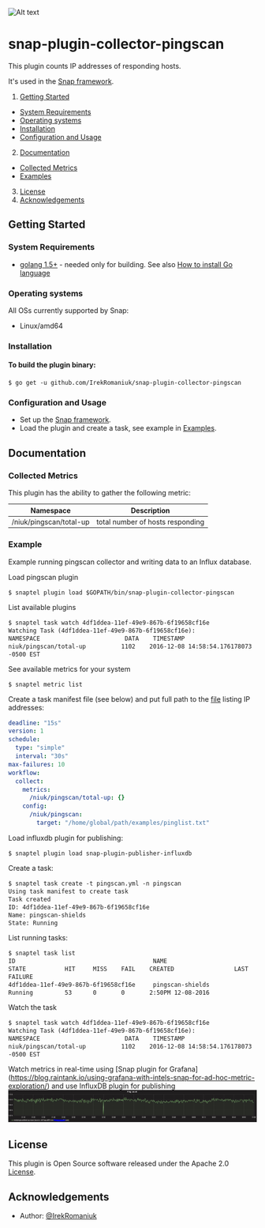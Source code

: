 ![Alt text](https://img.shields.io/badge/version-development-red.svg)
# snap-plugin-collector-pingscan
This plugin counts IP addresses of responding hosts.

It's used in the [Snap framework](http://github.com:intelsdi-x/snap).

1. [Getting Started](#getting-started)
  * [System Requirements](#system-requirements)
  * [Operating systems](#operating-systems)
  * [Installation](#installation)
  * [Configuration and Usage](#configuration-and-usage)
2. [Documentation](#documentation)
  * [Collected Metrics](#collected-metrics)
  * [Examples](#examples)
3. [License](#license-and-authors)
4. [Acknowledgements](#acknowledgements)

## Getting Started
### System Requirements
* [golang 1.5+](https://golang.org/dl/)  - needed only for building. See also [How to install Go language](http://ask.xmodulo.com/install-go-language-linux.html)

### Operating systems
All OSs currently supported by Snap:
* Linux/amd64

### Installation
#### To build the plugin binary:
```
$ go get -u github.com/IrekRomaniuk/snap-plugin-collector-pingscan
```
### Configuration and Usage
* Set up the [Snap framework](https://github.com/intelsdi-x/snap/blob/master/README.md#getting-started).
* Load the plugin and create a task, see example in [Examples](https://github.com/IrekRomaniuk/snap-plugin-collector-pingscan/tree/master/examples).

## Documentation

### Collected Metrics

This plugin has the ability to gather the following metric:

Namespace | Description
----------|-----------------------
/niuk/pingscan/total-up | total number of hosts responding


### Example
Example running pingscan collector and writing data to an Influx database.

Load pingscan plugin
```
$ snaptel plugin load $GOPATH/bin/snap-plugin-collector-pingscan
```
List available plugins
```
$ snaptel task watch 4df1ddea-11ef-49e9-867b-6f19658cf16e
Watching Task (4df1ddea-11ef-49e9-867b-6f19658cf16e):
NAMESPACE                        DATA    TIMESTAMP
niuk/pingscan/total-up          1102    2016-12-08 14:58:54.176178073 -0500 EST
```
See available metrics for your system
```
$ snaptel metric list
```

Create a task manifest file (see below) and put full path to the [file](https://github.com/IrekRomaniuk/snap-plugin-collector-pingscan/blob/master/examples/pinglist.txt) listing IP addresses:
```yaml
deadline: "15s"
version: 1
schedule:
  type: "simple"
  interval: "30s"
max-failures: 10
workflow:
  collect:
    metrics:
      /niuk/pingscan/total-up: {}
    config:
      /niuk/pingscan:
        target: "/home/global/path/examples/pinglist.txt"
```
Load influxdb plugin for publishing:
```
$ snaptel plugin load snap-plugin-publisher-influxdb
```

Create a task:
```
$ snaptel task create -t pingscan.yml -n pingscan
Using task manifest to create task
Task created
ID: 4df1ddea-11ef-49e9-867b-6f19658cf16e
Name: pingscan-shields
State: Running
```

List running tasks:
```
$ snaptel task list
ID                                       NAME                                            STATE           HIT     MISS    FAIL    CREATED                 LAST FAILURE
4df1ddea-11ef-49e9-867b-6f19658cf16e     pingscan-shields                                Running         53      0       0       2:50PM 12-08-2016                                         
```
Watch the task
```
$ snaptel task watch 4df1ddea-11ef-49e9-867b-6f19658cf16e
Watching Task (4df1ddea-11ef-49e9-867b-6f19658cf16e):
NAMESPACE                        DATA    TIMESTAMP
niuk/pingscan/total-up          1102    2016-12-08 14:58:54.176178073 -0500 EST
```
Watch metrics in real-time using [Snap plugin for Grafana] (https://blog.raintank.io/using-grafana-with-intels-snap-for-ad-hoc-metric-exploration/)
and use InfluxDB plugin for publishing ![Alt text](examples/grafana-pingcount.JPG "Metrics published to InfluxDB")

## License
This plugin is Open Source software released under the Apache 2.0 [License](LICENSE).

## Acknowledgements
* Author: [@IrekRomaniuk](https://github.com/IrekRomaniuk/)


